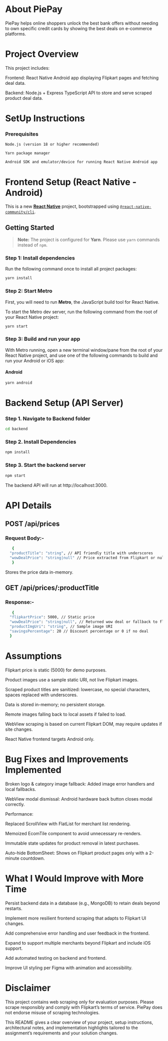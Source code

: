 # About PiePay
PiePay helps online shoppers unlock the best bank offers without needing to own specific credit cards by showing the best deals on e-commerce platforms.

# Project Overview
This project includes:

Frontend: React Native Android app displaying Flipkart pages and fetching deal data.

Backend: Node.js + Express TypeScript API to store and serve scraped product deal data.

# SetUp Instructions

### Prerequisites
    Node.js (version 18 or higher recommended)

    Yarn package manager

    Android SDK and emulator/device for running React Native Android app

# Frontend Setup (React Native - Android)

This is a new [**React Native**](https://reactnative.dev) project, bootstrapped using [`@react-native-community/cli`](https://github.com/react-native-community/cli).

## Getting Started

> **Note:** The project is configured for **Yarn**. Please use `yarn` commands instead of `npm`.

### Step 1: Install dependencies

Run the following command once to install all project packages:

```sh
yarn install
```

### Step 2: Start Metro

First, you will need to run **Metro**, the JavaScript build tool for React Native.

To start the Metro dev server, run the following command from the root of your React Native project:

```sh
yarn start
```

### Step 3: Build and run your app

With Metro running, open a new terminal window/pane from the root of your React Native project, and use one of the following commands to build and run your Android or iOS app:

#### Android

```sh
yarn android
```
# Backend Setup (API Server)

### Step 1. Navigate to Backend folder

```sh
cd backend
```
### Step 2. Install Dependencies

```sh
npm install
```

### Step 3. Start the backend server

```sh
npm start
```

The backend API will run at http://localhost:3000.

# API Details

## POST /api/prices

### Request Body:-

```sh
   {
  "productTitle": "string", // API friendly title with underscores
  "wowDealPrice": "string|null" // Price extracted from Flipkart or null
   }
```
Stores the price data in-memory.

## GET /api/prices/:productTitle

### Response:-

```sh
   {
  "flipkartPrice": 5000, // Static price
  "wowDealPrice": "string|null", // Returned wow deal or fallback to flipkartPrice
  "productImgUri": "string", // Sample image URI
  "savingsPercentage": 20 // Discount percentage or 0 if no deal
  }
```

# Assumptions
Flipkart price is static (5000) for demo purposes.

Product images use a sample static URI, not live Flipkart images.

Scraped product titles are sanitized: lowercase, no special characters, spaces replaced with underscores.

Data is stored in-memory; no persistent storage.

Remote images falling back to local assets if failed to load.

WebView scraping is based on current Flipkart DOM, may require updates if site changes.

React Native frontend targets Android only.

# Bug Fixes and Improvements Implemented

Broken logo & category image fallback: Added image error handlers and local fallbacks.

WebView modal dismissal: Android hardware back button closes modal correctly.

Performance:

Replaced ScrollView with FlatList for merchant list rendering.

Memoized EcomTile component to avoid unnecessary re-renders.

Immutable state updates for product removal in latest purchases.

Auto-hide BottomSheet: Shows on Flipkart product pages only with a 2-minute countdown.

# What I Would Improve with More Time

Persist backend data in a database (e.g., MongoDB) to retain deals beyond restarts.

Implement more resilient frontend scraping that adapts to Flipkart UI changes.

Add comprehensive error handling and user feedback in the frontend.

Expand to support multiple merchants beyond Flipkart and include iOS support.

Add automated testing on backend and frontend.

Improve UI styling per Figma with animation and accessibility.

# Disclaimer

This project contains web scraping only for evaluation purposes. Please scrape responsibly and comply with Flipkart’s terms of service. PiePay does not endorse misuse of scraping technologies.

This README gives a clear overview of your project, setup instructions, architectural notes, and implementation highlights tailored to the assignment’s requirements and your solution changes.


